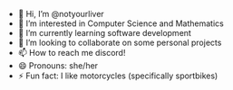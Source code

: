 - 👋 Hi, I’m @notyourliver
- 👀 I’m interested in Computer Science and Mathematics
- 🌱 I’m currently learning software development
- 💞️ I’m looking to collaborate on some personal projects
- 📫 How to reach me discord!
- 😄 Pronouns: she/her
- ⚡ Fun fact: I like motorcycles (specifically sportbikes)

<!---
notyourliver/notyourliver is a ✨ special ✨ repository because its `README.md` (this file) appears on your GitHub profile.
You can click the Preview link to take a look at your changes.
--->

